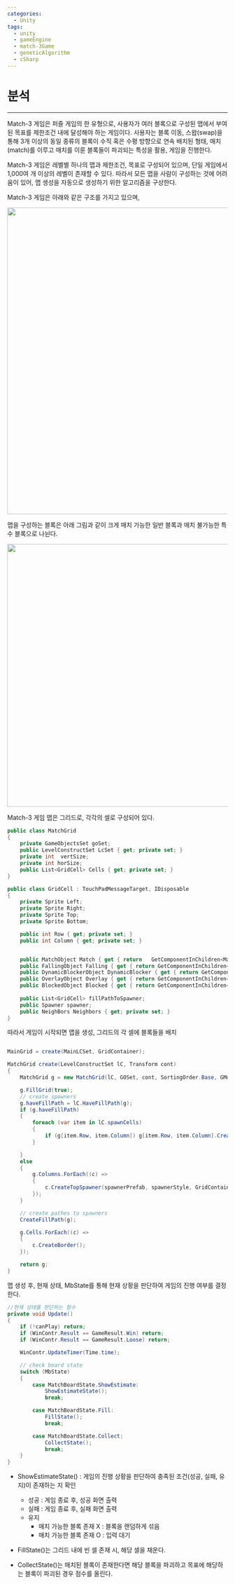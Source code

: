 ```yaml
---
categories:
  - Unity
tags:
  - unity
  - gameEngine
  - match-3Game
  - geneticAlgorithm
  - cSharp
---
```

# 분석
___


Match-3 게임은 퍼즐 게임의 한 유형으로, 사용자가 여러 블록으로 구성된 맵에서 부여된 목표를 제한조건 내에 달성해야 하는 게임이다. 사용자는 블록 이동, 스왑(swap)을 통해 3개 이상의 동일 종류의 블록이 수직 혹은 수평 방향으로 연속 배치된 형태, 매치(match)를 이루고 매치를 이룬 블록들이 파괴되는 특성을 활용, 게임을 진행한다. 

Match-3 게임은 레벨별 하나의 맵과 제한조건, 목표로 구성되어 있으며, 단일 게임에서 1,000여 개 이상의 레벨이 존재할 수 있다. 따라서 모든 맵을 사람이 구성하는 것에 어려움이 있어, 맵 생성을 자동으로 생성하기 위한 알고리즘을 구상한다.



Match-3 게임은 아래와 같은 구조를 가지고 있으며,
<center><img src="https://github.com/limbsoo/limbsoo.github.io/assets/96706760/4fc1377c-9417-4cd5-a0c9-076316b6f09f" alt width=700>
<em></em>
</center>


맵을 구성하는 블록은 아래 그림과 같이 크게 매치 가능한 일반 블록과 매치 불가능한 특수 블록으로 나뉜다.



<center><img src="https://github.com/limbsoo/limbsoo.github.io/assets/96706760/dade7ff9-0300-41dc-a0c2-fe85375d2c05" alt width=600>
<em></em>
</center>



Match-3 게임 맵은 그리드로, 각각의 셀로 구성되어 있다.

```c#
public class MatchGrid
{
    private GameObjectsSet goSet;
	public LevelConstructSet LcSet { get; private set; }
    private int  vertSize;
    private int horSize;
	public List<GridCell> Cells { get; private set; }
}
```

```c#
public class GridCell : TouchPadMessageTarget, IDisposable
{
    private Sprite Left;
    private Sprite Right;
    private Sprite Top;
    private Sprite Bottom;

    public int Row { get; private set; }
    public int Column { get; private set; }


    public MatchObject Match { get { return   GetComponentInChildren<MatchObject>(); } }
    public FallingObject Falling { get { return GetComponentInChildren<FallingObject>(); } }
    public DynamicBlockerObject DynamicBlocker { get { return GetComponentInChildren<DynamicBlockerObject>(); } }
    public OverlayObject Overlay { get { return GetComponentInChildren<OverlayObject>(); } }
    public BlockedObject Blocked { get { return GetComponentInChildren<BlockedObject>(); } }
	
    public List<GridCell> fillPathToSpawner;
    public Spawner spawner;
    public NeighBors Neighbors { get; private set; }
}
```


따라서 게임이 시작되면 맵을 생성, 그리드의 각 셀에 블록들을 배치

```c#

MainGrid = create(MainLCSet, GridContainer);

MatchGrid create(LevelConstructSet lC, Transform cont)
{
    MatchGrid g = new MatchGrid(lC, GOSet, cont, SortingOrder.Base, GMode);

	g.FillGrid(true);
	// create spawners
	g.haveFillPath = lC.HaveFillPath(g);
	if (g.haveFillPath)
	{
		foreach (var item in lC.spawnCells)
		{
			if (g[item.Row, item.Column]) g[item.Row, item.Column].CreateSpawner(spawnerPrefab, Vector2.zero);
		}

	}
	else
	{
		g.Columns.ForEach((c) =>
		{
			c.CreateTopSpawner(spawnerPrefab, spawnerStyle, GridContainer.lossyScale, transform);
		});
	}

	// create pathes to spawners
	CreateFillPath(g);

	g.Cells.ForEach((c) =>
	{
		c.CreateBorder();
	});

    return g;
}


```


맵 생성 후, 현재 상태, MbState를 통해 현재 상황을 판단하여 게임의 진행 여부를 결정한다.

```c#
//현재 상태를 판단하는 함수
private void Update()
{
    if (!canPlay) return;
    if (WinContr.Result == GameResult.Win) return;
    if (WinContr.Result == GameResult.Loose) return;

    WinContr.UpdateTimer(Time.time);

    // check board state
    switch (MbState)
    {
        case MatchBoardState.ShowEstimate:
            ShowEstimateState();
            break;

        case MatchBoardState.Fill:
            FillState();
            break;

        case MatchBoardState.Collect:
            CollectState();
            break;
    }
}

```

- ShowEstimateState() : 게임의 진행 상황을 판단하여 충족된 조건(성공, 실패, 유지)이 존재하는 지 확인
	- 성공 : 게임 종료 후, 성공 화면 출력
	- 실패 : 게임 종료 후, 실패 화면 출력
	- 유지
		- 매치 가능한 블록 존재 X : 블록을 랜덤하게 섞음
		- 매치 가능한 블록 존재 O : 입력 대기

- FillState()는 그리드 내에 빈 셀 존재 시, 해당 셀을 채운다.

- CollectState()는 매치된 블록이 존재한다면 해당 블록을 파괴하고 목표에 해당하는 블록이 파괴된 경우 점수를 올린다.








